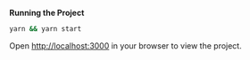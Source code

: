 **Running the Project**

```bash
yarn && yarn start
```

Open [http://localhost:3000](http://localhost:3000) in your browser to view the project.
